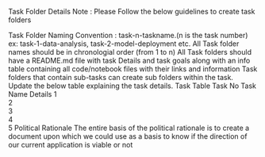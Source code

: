 Task Folder Details
Note : Please Follow the below guidelines to create task folders

Task Folder Naming Convention : task-n-taskname.(n is the task number) ex: task-1-data-analysis, task-2-model-deployment etc.
All Task folder names should be in chronologial order (from 1 to n)
All Task folders should have a README.md file with task Details and task goals along with an info table containing all code/notebook files with their links and information
Task folders that contain sub-tasks can create sub folders within the task.
Update the below table explaining the task details.
Task Table
Task No	Task Name	Details
1		
2		
3		
4		
5	Political Rationale	The entire basis of the political rationale is to create a document upon which we could use as a basis to know if the direction of our current application is viable or not

